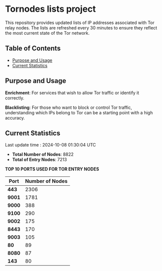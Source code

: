# Tornodes lists project

This repository provides updated lists of IP addresses associated with Tor relay nodes. The lists are refreshed every 30 minutes to ensure they reflect the most current state of the Tor network.

## Table of Contents

- [Purpose and Usage](#purpose-and-usage)
- [Current Statistics](#current-statistics)


## Purpose and Usage

**Enrichment**: For services that wish to allow Tor traffic or identify it correctly.

**Blacklisting**: For those who want to block or control Tor traffic, understanding which IPs belong to Tor can be a starting point with a high accuracy.

## Current Statistics

Last update time : 2024-10-08 01:30:04 UTC

- **Total Number of Nodes**: 8822
- **Total of Entry Nodes**: 7213

**TOP 10 PORTS USED FOR TOR ENTRY NODES**

| **Port** | **Number of Nodes** |
|------|-----------------|
| **443**   | 2306  |
| **9001**   | 1781  |
| **9000**   | 388  |
| **9100**   | 290  |
| **9002**   | 175  |
| **8443**   | 170  |
| **9003**   | 105  |
| **80**   | 89  |
| **8080**   | 87  |
| **143**   | 80  |

